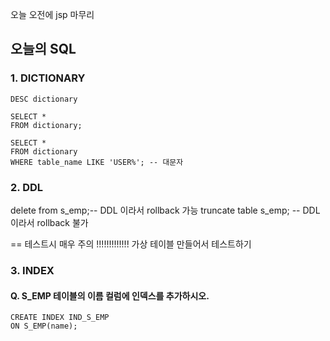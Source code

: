 
오늘 오전에 jsp 마무리

## 오늘의 SQL


### 1. DICTIONARY

```
DESC dictionary
```

```
SELECT *
FROM dictionary;

SELECT *
FROM dictionary
WHERE table_name LIKE 'USER%'; -- 대문자
```
			

### 2. DDL

delete from s_emp;-- DDL 이라서 rollback 가능
truncate table s_emp; -- DDL 이라서 rollback 불가

== 테스트시 매우 주의 !!!!!!!!!!!!!
가상 테이블 만들어서 테스트하기


### 3. INDEX
    
####  Q. S_EMP 테이블의 이름 컬럼에 인덱스를 추가하시오.
```
CREATE INDEX IND_S_EMP
ON S_EMP(name);
```


<!--stackedit_data:
eyJoaXN0b3J5IjpbLTE2NDQ3NzE1NzEsMTM0ODg3ODAwMSwtMj
QyNzI2ODM1LDE2MTczMDQ4NTMsLTMzODc2Nzk1NF19
-->